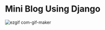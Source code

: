 # Mini Blog Using Django

![ezgif com-gif-maker](https://user-images.githubusercontent.com/76206667/109514767-61f07e00-7acc-11eb-9e5e-9e1d2f7bc134.gif)
